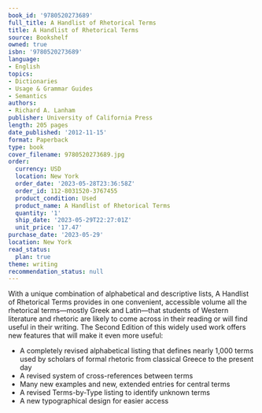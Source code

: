 ```yaml
---
book_id: '9780520273689'
full_title: A Handlist of Rhetorical Terms
title: A Handlist of Rhetorical Terms
source: Bookshelf
owned: true
isbn: '9780520273689'
language:
- English
topics:
- Dictionaries
- Usage & Grammar Guides
- Semantics
authors:
- Richard A. Lanham
publisher: University of California Press
length: 205 pages
date_published: '2012-11-15'
format: Paperback
type: book
cover_filename: 9780520273689.jpg
order:
  currency: USD
  location: New York
  order_date: '2023-05-28T23:36:58Z'
  order_id: 112-8031520-3767455
  product_condition: Used
  product_name: A Handlist of Rhetorical Terms
  quantity: '1'
  ship_date: '2023-05-29T22:27:01Z'
  unit_price: '17.47'
purchase_date: '2023-05-29'
location: New York
read_status:
  plan: true
theme: writing
recommendation_status: null
---
```

With a unique combination of alphabetical and descriptive lists, A Handlist of Rhetorical Terms provides in one convenient, accessible volume all the rhetorical terms—mostly Greek and Latin—that students of Western literature and rhetoric are likely to come across in their reading or will find useful in their writing.
The Second Edition of this widely used work offers new features that will make it even more useful:
* A completely revised alphabetical listing that defines nearly 1,000 terms used by scholars of formal rhetoric from classical Greece to the present day
* A revised system of cross-references between terms
* Many new examples and new, extended entries for central terms
* A revised Terms-by-Type listing to identify unknown terms
* A new typographical design for easier access
